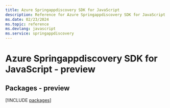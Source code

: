 ```yaml
---
title: Azure Springappdiscovery SDK for JavaScript
description: Reference for Azure Springappdiscovery SDK for JavaScript
ms.date: 02/23/2024
ms.topic: reference
ms.devlang: javascript
ms.service: springappdiscovery
---
```

# Azure Springappdiscovery SDK for JavaScript - preview
## Packages - preview
[!INCLUDE [packages](springappdiscovery-index.md)]